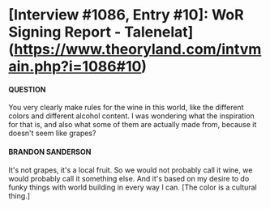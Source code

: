 # [Interview #1086, Entry #10]: WoR Signing Report - Talenelat](https://www.theoryland.com/intvmain.php?i=1086#10)

#### QUESTION

You very clearly make rules for the wine in this world, like the different colors and different alcohol content. I was wondering what the inspiration for that is, and also what some of them are actually made from, because it doesn't seem like grapes?

#### BRANDON SANDERSON

It's not grapes, it's a local fruit. So we would not probably call it wine, we would probably call it something else. And it's based on my desire to do funky things with world building in every way I can. [The color is a cultural thing.]

